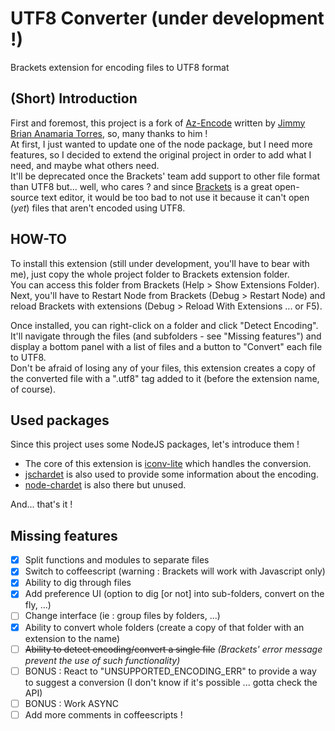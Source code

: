 UTF8 Converter (under development !)
=========

Brackets extension for encoding files to UTF8 format

(Short) Introduction
-----------------
First and foremost, this project is a fork of [Az-Encode](https://github.com/Azakur4/Az-Encode) written by [Jimmy Brian Anamaria Torres](https://github.com/Azakur4), so, many thanks to him !  
At first, I just wanted to update one of the node package, but I need more features, so I decided to extend the original project in order to add what I need, and maybe what others need.  
It'll be deprecated once the Brackets' team add support to other file format than UTF8 but... well, who cares ? and since [Brackets](https://github.com/adobe/brackets) is a great open-source text editor, it would be too bad to not use it because it can't open (*yet*) files that aren't encoded using UTF8.

HOW-TO
------------------
To install this extension (still under development, you'll have to bear with me), just copy the whole project folder to Brackets extension folder.  
You can access this folder from Brackets (Help > Show Extensions Folder).  
Next, you'll have to Restart Node from Brackets (Debug > Restart Node) and reload Brackets with extensions (Debug > Reload With Extensions ... or F5).

Once installed, you can right-click on a folder and click "Detect Encoding".  
It'll navigate through the files (and subfolders - see "Missing features") and display a bottom panel with a list of files and a button to "Convert" each file to UTF8.  
Don't be afraid of losing any of your files, this extension creates a copy of the converted file with a ".utf8" tag added to it (before the extension name, of course).

Used packages
--------------------
Since this project uses some NodeJS packages, let's introduce them !
- The core of this extension is [iconv-lite](https://github.com/ashtuchkin/iconv-lite) which handles the conversion.
- [jschardet](https://github.com/aadsm/jschardet) is also used to provide some information about the encoding.
- [node-chardet](https://github.com/runk/node-chardet) is also there but unused.  

And... that's it !

Missing features
---------------
- [x] Split functions and modules to separate files
- [x] Switch to coffeescript (warning : Brackets will work with Javascript only)
- [x] Ability to dig through files
- [x] Add preference UI (option to dig [or not] into sub-folders, convert on the fly, ...)
- [ ] Change interface (ie : group files by folders, ...)
- [x] Ability to convert whole folders (create a copy of that folder with an extension to the name)
- [ ] ~~Ability to detect encoding/convert a single file~~ _(Brackets' error message prevent the use of such functionality)_
- [ ] BONUS : React to "UNSUPPORTED_ENCODING_ERR" to provide a way to suggest a conversion (I don't know if it's possible ... gotta check the API)
- [ ] BONUS : Work ASYNC 
- [ ] Add more comments in coffeescripts !

